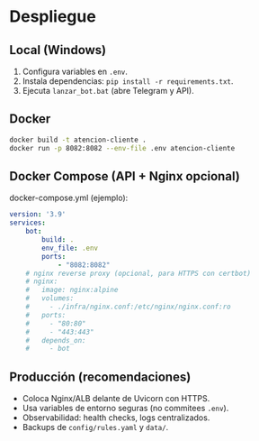 # Despliegue

## Local (Windows)
1) Configura variables en `.env`.
2) Instala dependencias: `pip install -r requirements.txt`.
3) Ejecuta `lanzar_bot.bat` (abre Telegram y API).

## Docker
```bash
docker build -t atencion-cliente .
docker run -p 8082:8082 --env-file .env atencion-cliente
```

## Docker Compose (API + Nginx opcional)
docker-compose.yml (ejemplo):
```yaml
version: '3.9'
services:
	bot:
		build: .
		env_file: .env
		ports:
			- "8082:8082"
	# nginx reverse proxy (opcional, para HTTPS con certbot)
	# nginx:
	#   image: nginx:alpine
	#   volumes:
	#     - ./infra/nginx.conf:/etc/nginx/nginx.conf:ro
	#   ports:
	#     - "80:80"
	#     - "443:443"
	#   depends_on:
	#     - bot
```

## Producción (recomendaciones)
- Coloca Nginx/ALB delante de Uvicorn con HTTPS.
- Usa variables de entorno seguras (no commitees `.env`).
- Observabilidad: health checks, logs centralizados.
- Backups de `config/rules.yaml` y `data/`.
